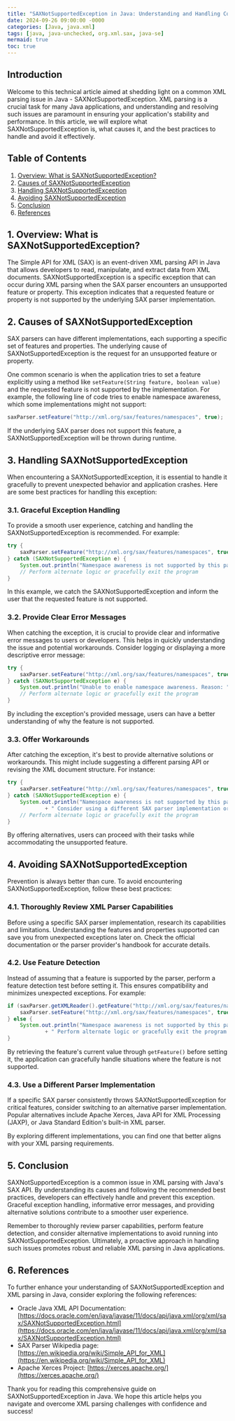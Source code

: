 ```yaml
---
title: "SAXNotSupportedException in Java: Understanding and Handling Common XML Parsing Issue"
date: 2024-09-26 09:00:00 -0000
categories: [Java, java.xml]
tags: [java, java-unchecked, org.xml.sax, java-se]
mermaid: true
toc: true
---
```



## Introduction

Welcome to this technical article aimed at shedding light on a common XML parsing issue in Java - SAXNotSupportedException. XML parsing is a crucial task for many Java applications, and understanding and resolving such issues are paramount in ensuring your application's stability and performance. In this article, we will explore what SAXNotSupportedException is, what causes it, and the best practices to handle and avoid it effectively.

## Table of Contents

1. [Overview: What is SAXNotSupportedException?](#overview-what-is-saxnotsupportedexception)
2. [Causes of SAXNotSupportedException](#causes-of-saxnotsupportedexception)
3. [Handling SAXNotSupportedException](#handling-saxnotsupportedexception)
4. [Avoiding SAXNotSupportedException](#avoiding-saxnotsupportedexception)
5. [Conclusion](#conclusion)
6. [References](#references)

## 1. Overview: What is SAXNotSupportedException?

The Simple API for XML (SAX) is an event-driven XML parsing API in Java that allows developers to read, manipulate, and extract data from XML documents. SAXNotSupportedException is a specific exception that can occur during XML parsing when the SAX parser encounters an unsupported feature or property. This exception indicates that a requested feature or property is not supported by the underlying SAX parser implementation.

## 2. Causes of SAXNotSupportedException

SAX parsers can have different implementations, each supporting a specific set of features and properties. The underlying cause of SAXNotSupportedException is the request for an unsupported feature or property.

One common scenario is when the application tries to set a feature explicitly using a method like `setFeature(String feature, boolean value)` and the requested feature is not supported by the implementation. For example, the following line of code tries to enable namespace awareness, which some implementations might not support:

```java
saxParser.setFeature("http://xml.org/sax/features/namespaces", true);
```

If the underlying SAX parser does not support this feature, a SAXNotSupportedException will be thrown during runtime.

## 3. Handling SAXNotSupportedException

When encountering a SAXNotSupportedException, it is essential to handle it gracefully to prevent unexpected behavior and application crashes. Here are some best practices for handling this exception:

### 3.1. Graceful Exception Handling

To provide a smooth user experience, catching and handling the SAXNotSupportedException is recommended. For example:

```java
try {
    saxParser.setFeature("http://xml.org/sax/features/namespaces", true);
} catch (SAXNotSupportedException e) {
    System.out.println("Namespace awareness is not supported by this parser.");
    // Perform alternate logic or gracefully exit the program
}
```

In this example, we catch the SAXNotSupportedException and inform the user that the requested feature is not supported.

### 3.2. Provide Clear Error Messages

When catching the exception, it is crucial to provide clear and informative error messages to users or developers. This helps in quickly understanding the issue and potential workarounds. Consider logging or displaying a more descriptive error message:

```java
try {
    saxParser.setFeature("http://xml.org/sax/features/namespaces", true);
} catch (SAXNotSupportedException e) {
    System.out.println("Unable to enable namespace awareness. Reason: " + e.getMessage());
    // Perform alternate logic or gracefully exit the program
}
```

By including the exception's provided message, users can have a better understanding of why the feature is not supported.

### 3.3. Offer Workarounds

After catching the exception, it's best to provide alternative solutions or workarounds. This might include suggesting a different parsing API or revising the XML document structure. For instance:

```java
try {
    saxParser.setFeature("http://xml.org/sax/features/namespaces", true);
} catch (SAXNotSupportedException e) {
    System.out.println("Namespace awareness is not supported by this parser."
            + " Consider using a different SAX parser implementation or modifying the XML document.");
    // Perform alternate logic or gracefully exit the program
}
```

By offering alternatives, users can proceed with their tasks while accommodating the unsupported feature.

## 4. Avoiding SAXNotSupportedException

Prevention is always better than cure. To avoid encountering SAXNotSupportedException, follow these best practices:

### 4.1. Thoroughly Review XML Parser Capabilities

Before using a specific SAX parser implementation, research its capabilities and limitations. Understanding the features and properties supported can save you from unexpected exceptions later on. Check the official documentation or the parser provider's handbook for accurate details.

### 4.2. Use Feature Detection

Instead of assuming that a feature is supported by the parser, perform a feature detection test before setting it. This ensures compatibility and minimizes unexpected exceptions. For example:

```java
if (saxParser.getXMLReader().getFeature("http://xml.org/sax/features/namespaces")) {
    saxParser.setFeature("http://xml.org/sax/features/namespaces", true);
} else {
    System.out.println("Namespace awareness is not supported by this parser."
            + " Perform alternate logic or gracefully exit the program.");
}
```

By retrieving the feature's current value through `getFeature()` before setting it, the application can gracefully handle situations where the feature is not supported.

### 4.3. Use a Different Parser Implementation

If a specific SAX parser consistently throws SAXNotSupportedException for critical features, consider switching to an alternative parser implementation. Popular alternatives include Apache Xerces, Java API for XML Processing (JAXP), or Java Standard Edition's built-in XML parser.

By exploring different implementations, you can find one that better aligns with your XML parsing requirements.

## 5. Conclusion

SAXNotSupportedException is a common issue in XML parsing with Java's SAX API. By understanding its causes and following the recommended best practices, developers can effectively handle and prevent this exception. Graceful exception handling, informative error messages, and providing alternative solutions contribute to a smoother user experience.

Remember to thoroughly review parser capabilities, perform feature detection, and consider alternative implementations to avoid running into SAXNotSupportedException. Ultimately, a proactive approach in handling such issues promotes robust and reliable XML parsing in Java applications.

## 6. References

To further enhance your understanding of SAXNotSupportedException and XML parsing in Java, consider exploring the following references:

- Oracle Java XML API Documentation: [https://docs.oracle.com/en/java/javase/11/docs/api/java.xml/org/xml/sax/SAXNotSupportedException.html](https://docs.oracle.com/en/java/javase/11/docs/api/java.xml/org/xml/sax/SAXNotSupportedException.html)
- SAX Parser Wikipedia page: [https://en.wikipedia.org/wiki/Simple_API_for_XML](https://en.wikipedia.org/wiki/Simple_API_for_XML)
- Apache Xerces Project: [https://xerces.apache.org/](https://xerces.apache.org/)

Thank you for reading this comprehensive guide on SAXNotSupportedException in Java. We hope this article helps you navigate and overcome XML parsing challenges with confidence and success!